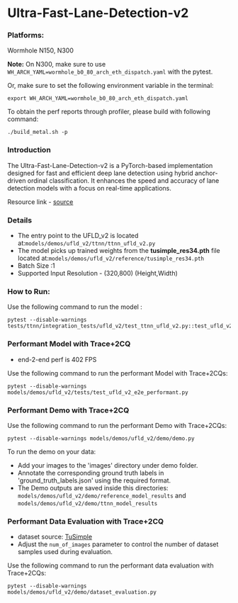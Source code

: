 # Ultra-Fast-Lane-Detection-v2

### Platforms:

Wormhole N150, N300

**Note:** On N300, make sure to use `WH_ARCH_YAML=wormhole_b0_80_arch_eth_dispatch.yaml` with the pytest.

Or, make sure to set the following environment variable in the terminal:
```
export WH_ARCH_YAML=wormhole_b0_80_arch_eth_dispatch.yaml
```

To obtain the perf reports through profiler, please build with following command:
```
./build_metal.sh -p
```

### Introduction

The Ultra-Fast-Lane-Detection-v2 is a PyTorch-based implementation designed for fast and efficient deep lane detection using hybrid anchor-driven ordinal classification. It enhances the speed and accuracy of lane detection models with a focus on real-time applications.

Resource link - [source](https://github.com/cfzd/Ultra-Fast-Lane-Detection-v2)

### Details

- The entry point to the UFLD_v2 is located at:`models/demos/ufld_v2/ttnn/ttnn_ufld_v2.py`
- The model picks up trained weights from the **tusimple_res34.pth** file located at:`models/demos/ufld_v2/reference/tusimple_res34.pth`
- Batch Size :1
- Supported Input Resolution - (320,800) (Height,Width)

### How to Run:

Use the following command to run the model :

```
pytest --disable-warnings tests/ttnn/integration_tests/ufld_v2/test_ttnn_ufld_v2.py::test_ufld_v2_model
```

### Performant Model with Trace+2CQ
- end-2-end perf is 402 FPS

Use the following command to run the performant Model with Trace+2CQs:

```
pytest --disable-warnings models/demos/ufld_v2/tests/test_ufld_v2_e2e_performant.py
```

### Performant Demo with Trace+2CQ

Use the following command to run the performant Demo with Trace+2CQs:

```
pytest --disable-warnings models/demos/ufld_v2/demo/demo.py
```

To run the demo on your data:

- Add your images to the 'images' directory under demo folder.
- Annotate the corresponding ground truth labels in 'ground_truth_labels.json' using the required format.
- The Demo outputs are saved inside this directories: `models/demos/ufld_v2/demo/reference_model_results` and `models/demos/ufld_v2/demo/ttnn_model_results`

### Performant Data Evaluation with Trace+2CQ
- dataset source: [TuSimple](https://www.kaggle.com/datasets/manideep1108/tusimple)
- Adjust the `num_of_images` parameter to control the number of dataset samples used during evaluation.

Use the following command to run the performant data evaluation with Trace+2CQs:

```
pytest --disable-warnings models/demos/ufld_v2/demo/dataset_evaluation.py
```
